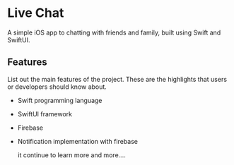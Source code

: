 # Live Chat
A simple iOS app to chatting with friends and family, built using Swift and SwiftUI.

## Features
List out the main features of the project. These are the highlights that users or developers should know about.
- Swift programming language
- SwiftUI framework
- Firebase
- Notification implementation with firebase

  it continue to learn more and more....
